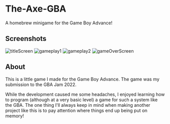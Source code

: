 # The-Axe-GBA
A homebrew minigame for the Game Boy Advance!

## Screenshots
![titleScreen](https://imgur.com/a/KoL5zL2)
![gameplay1](https://imgur.com/a/T41WjyV)
![gameplay2](https://imgur.com/a/HA7AJ8W)
![gameOverScreen](https://imgur.com/a/M7B5iGj)

## About
This is a little game I made for the Game Boy Advance. The game was my submission
to the GBA Jam 2022.

While the development caused me some headaches, I enjoyed learning how to program
(although at a very basic level) a game for such a system like the GBA. The one
thing I'll always keep in mind when making another project like this is to pay
attention where things end up being put on memory!